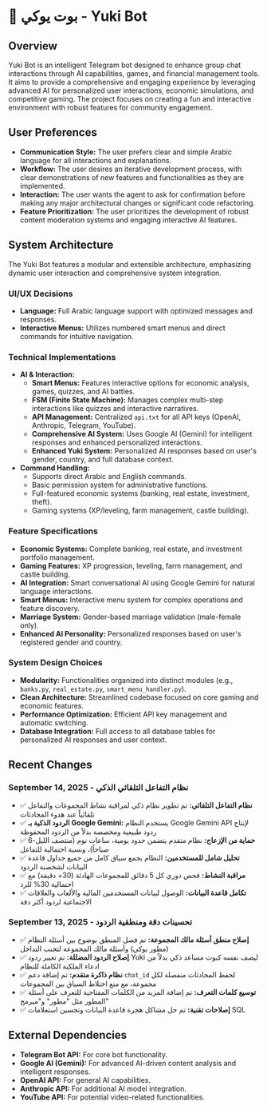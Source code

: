 # 🤖 بوت يوكي - Yuki Bot

## Overview
Yuki Bot is an intelligent Telegram bot designed to enhance group chat interactions through AI capabilities, games, and financial management tools. It aims to provide a comprehensive and engaging experience by leveraging advanced AI for personalized user interactions, economic simulations, and competitive gaming. The project focuses on creating a fun and interactive environment with robust features for community engagement.

## User Preferences
- **Communication Style:** The user prefers clear and simple Arabic language for all interactions and explanations.
- **Workflow:** The user desires an iterative development process, with clear demonstrations of new features and functionalities as they are implemented.
- **Interaction:** The user wants the agent to ask for confirmation before making any major architectural changes or significant code refactoring.
- **Feature Prioritization:** The user prioritizes the development of robust content moderation systems and engaging interactive AI features.

## System Architecture

The Yuki Bot features a modular and extensible architecture, emphasizing dynamic user interaction and comprehensive system integration.

### UI/UX Decisions
- **Language:** Full Arabic language support with optimized messages and responses.
- **Interactive Menus:** Utilizes numbered smart menus and direct commands for intuitive navigation.

### Technical Implementations
- **AI & Interaction:**
    - **Smart Menus:** Features interactive options for economic analysis, games, quizzes, and AI battles.
    - **FSM (Finite State Machine):** Manages complex multi-step interactions like quizzes and interactive narratives.
    - **API Management:** Centralized `api.txt` for all API keys (OpenAI, Anthropic, Telegram, YouTube).
    - **Comprehensive AI System:** Uses Google AI (Gemini) for intelligent responses and enhanced personalized interactions.
    - **Enhanced Yuki System:** Personalized AI responses based on user's gender, country, and full database context.
- **Command Handling:**
    - Supports direct Arabic and English commands.
    - Basic permission system for administrative functions.
    - Full-featured economic systems (banking, real estate, investment, theft).
    - Gaming systems (XP/leveling, farm management, castle building).

### Feature Specifications
- **Economic Systems:** Complete banking, real estate, and investment portfolio management.
- **Gaming Features:** XP progression, leveling, farm management, and castle building.
- **AI Integration:** Smart conversational AI using Google Gemini for natural language interactions.
- **Smart Menus:** Interactive menu system for complex operations and feature discovery.
- **Marriage System:** Gender-based marriage validation (male-female only).
- **Enhanced AI Personality:** Personalized responses based on user's registered gender and country.

### System Design Choices
- **Modularity:** Functionalities organized into distinct modules (e.g., `banks.py`, `real_estate.py`, `smart_menu_handler.py`).
- **Clean Architecture:** Streamlined codebase focused on core gaming and economic features.
- **Performance Optimization:** Efficient API key management and automatic switching.
- **Database Integration:** Full access to all database tables for personalized AI responses and user context.

## Recent Changes

### **September 14, 2025** - نظام التفاعل التلقائي الذكي
- ✅ **نظام التفاعل التلقائي:** تم تطوير نظام ذكي لمراقبة نشاط المجموعات والتفاعل تلقائياً عند هدوء المحادثات
- ✅ **الردود الذكية بـ Google Gemini:** يستخدم النظام Google Gemini API لإنتاج ردود طبيعية ومخصصة بدلاً من الردود المحفوظة
- ✅ **حماية من الإزعاج:** نظام متقدم يتضمن حدود يومية، ساعات نوم (منتصف الليل-6 صباحاً)، ونسبة احتمالية للتفاعل
- ✅ **تحليل شامل للمستخدمين:** النظام يجمع سياق كامل من جميع جداول قاعدة البيانات لشخصنة الردود
- ✅ **مراقبة النشاط:** فحص دوري كل 5 دقائق للمجموعات الهادئة (30+ دقيقة) مع احتمالية 30% للرد
- ✅ **تكامل قاعدة البيانات:** الوصول لبيانات المستخدمين المالية والألعاب والعلاقات الاجتماعية لردود أكثر دقة

### **September 13, 2025** - تحسينات دقة ومنطقية الردود
- ✅ **إصلاح منطق أسئلة مالك المجموعة:** تم فصل المنطق بوضوح بين أسئلة النظام (مطور يوكي) وأسئلة مالك المجموعة لتجنب التداخل
- ✅ **إصلاح الردود المضللة:** تم تغيير ردود Yuki ليصف نفسه كبوت مساعد ذكي بدلاً من ادعاء الملكية الكاملة للنظام  
- ✅ **نظام ذاكرة متقدم:** تم إضافة دعم `chat_id` لحفظ المحادثات منفصلة لكل مجموعة، مع منع اختلاط السياق بين المجموعات
- ✅ **توسيع كلمات التعرف:** تم إضافة المزيد من الكلمات المفتاحية للتعرف على أسئلة المطور مثل "مطور" و"مبرمج"
- ✅ **إصلاحات تقنية:** تم حل مشاكل هجرة قاعدة البيانات وتحسين استعلامات SQL

## External Dependencies
- **Telegram Bot API:** For core bot functionality.
- **Google AI (Gemini):** For advanced AI-driven content analysis and intelligent responses.
- **OpenAI API:** For general AI capabilities.
- **Anthropic API:** For additional AI model integration.
- **YouTube API:** For potential video-related functionalities.